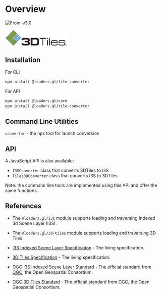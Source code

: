 # Overview

<p class="badges">
  <img src="https://img.shields.io/badge/From-v3.0-blue.svg?style=flat-square" alt="From-v3.0" />
</p>

![logo](./images/3d-tiles-small.png)

## Installation

For CLI

```bash
npm install @loaders.gl/tile-converter
```

For API

```bash
npm install @loaders.gl/core
npm install @loaders.gl/tile-converter
```

## Command Line Utilities

`converter` - the npx tool for launch conversion

## API

A JavaScript API is also available:

- `I3SConverter` class that converts 3DTiles to I3S
- `Tiles3DConverter` class that converts I3S to 3DTiles

Note: the command line tools are implemented using this API and offer the same functions.

## References

- The `@loaders.gl/i3s` module supports loading and traversing Indexed 3d Scene Layer (I3S).
- The `@loaders.gl/3d-tiles` module supports loading and traversing 3D Tiles.

- [I3S Indexed Scene Layer Specification](https://github.com/Esri/i3s-spec) - The living specification.
- [3D Tiles Specification](https://github.com/AnalyticalGraphicsInc/3d-tiles) - The living specification.
- [OGC I3S Indexed Scene Layer Standard](http://www.ogc.org/standards/i3s) - The official standard from [OGC](https://www.opengeospatial.org/), the Open Geospatial Consortium.
- [OGC 3D Tiles Standard](https://www.opengeospatial.org/standards/3DTiles) - The official standard from [OGC](https://www.opengeospatial.org/), the Open Geospatial Consortium.

